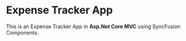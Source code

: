 # Expense Tracker App
This is an Expense Tracker App in **Asp.Net Core MVC** using SyncFusion Components.
